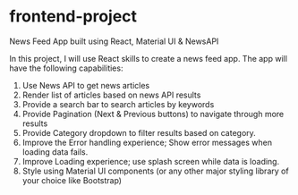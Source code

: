# frontend-project
News Feed App built using React, Material UI & NewsAPI
 
In this project, I will use React skills to create a news feed app. The app will have the
following capabilities:
1. Use News API to get news articles
2. Render list of articles based on news API results
3. Provide a search bar to search articles by keywords
4. Provide Pagination (Next & Previous buttons) to navigate through more results
5. Provide Category dropdown to filter results based on category.
6. Improve the Error handling experience; Show error messages when loading data fails.
7. Improve Loading experience; use splash screen while data is loading.
8. Style using Material UI components (or any other major styling library of your choice like
Bootstrap)
